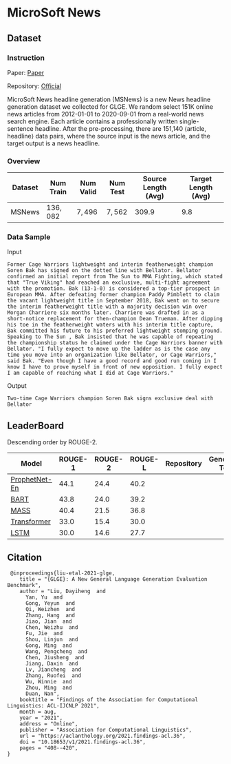# MicroSoft News

## Dataset

### Instruction

Paper: [Paper](https://aclanthology.org/2021.findings-acl.36.pdf)

Repository: [Official](https://github.com/microsoft/glge)

MicroSoft News headline generation (MSNews) is a new News headline generation dataset we collected for GLGE. We random select 151K online news articles from 2012-01-01 to 2020-09-01 from a real-world news search engine. Each article contains a professionally written single-sentence headline. After the pre-processing, there are 151,140 ⟨article, headline⟩ data pairs, where the source input is the news article, and the target output is a news headline.

### Overview

| Dataset | Num Train | Num Valid | Num Test | Source Length (Avg) | Target Length (Avg) |
| ------- | --------- | --------- | -------- | ------------------- | ------------------- |
| MSNews  | $136,082$ | $7,496$   | $7,562$  | $309.9$             | $9.8$               |

### Data Sample

Input

```
Former Cage Warriors lightweight and interim featherweight champion Soren Bak has signed on the dotted line with Bellator. Bellator confirmed an initial report from The Sun to MMA Fighting, which stated that "True Viking" had reached an exclusive, multi-fight agreement with the promotion. Bak (13-1-0) is considered a top-tier prospect in European MMA. After defeating former champion Paddy Pimblett to claim the vacant lightweight title in September 2018, Bak went on to secure the interim featherweight title with a majority decision win over Morgan Charriere six months later. Charriere was drafted in as a short-notice replacement for then-champion Dean Trueman. After dipping his toe in the featherweight waters with his interim title capture, Bak committed his future to his preferred lightweight stomping ground. Speaking to The Sun , Bak insisted that he was capable of repeating the championship status he claimed under the Cage Warriors banner with Bellator. "I fully expect to move up the ladder as is the case any time you move into an organization like Bellator, or Cage Warriors," said Bak. "Even though I have a good record and good run coming in I know I have to prove myself in front of new opposition. I fully expect I am capable of reaching what I did at Cage Warriors."
```

Output

```
Two-time Cage Warriors champion Soren Bak signs exclusive deal with Bellator
```

## LeaderBoard

Descending order by ROUGE-2.

| Model                                                 | ROUGE-1 | ROUGE-2 | ROUGE-L | Repository | Generated Text |
| ----------------------------------------------------- | ------- | ------- | ------- | ---------- | -------------- |
| [ProphetNet-En](https://arxiv.org/pdf/2104.08006.pdf) | $44.1$  | $24.4$  | $40.2$  |            |                |
| [BART](https://arxiv.org/pdf/2104.08006.pdf)          | $43.8$  | $24.0$  | $39.2$  |            |                |
| [MASS](https://arxiv.org/pdf/2104.08006.pdf)          | $40.4$  | $21.5$  | $36.8$  |            |                |
| [Transformer](https://arxiv.org/pdf/2104.08006.pdf)   | $33.0$  | $15.4$  | $30.0$  |            |                |
| [LSTM](https://arxiv.org/pdf/2104.08006.pdf)          | $30.0$  | $14.6$  | $27.7$  |            |                |

## Citation

```
 @inproceedings{liu-etal-2021-glge,
    title = "{GLGE}: A New General Language Generation Evaluation Benchmark",
    author = "Liu, Dayiheng  and
      Yan, Yu  and
      Gong, Yeyun  and
      Qi, Weizhen  and
      Zhang, Hang  and
      Jiao, Jian  and
      Chen, Weizhu  and
      Fu, Jie  and
      Shou, Linjun  and
      Gong, Ming  and
      Wang, Pengcheng  and
      Chen, Jiusheng  and
      Jiang, Daxin  and
      Lv, Jiancheng  and
      Zhang, Ruofei  and
      Wu, Winnie  and
      Zhou, Ming  and
      Duan, Nan",
    booktitle = "Findings of the Association for Computational Linguistics: ACL-IJCNLP 2021",
    month = aug,
    year = "2021",
    address = "Online",
    publisher = "Association for Computational Linguistics",
    url = "https://aclanthology.org/2021.findings-acl.36",
    doi = "10.18653/v1/2021.findings-acl.36",
    pages = "408--420",
}
```